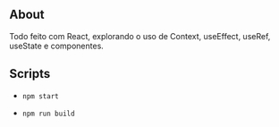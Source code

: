 ## About

Todo feito com React, explorando o uso de Context, useEffect, useRef, useState e componentes.

## Scripts

- `npm start`

- `npm run build`
